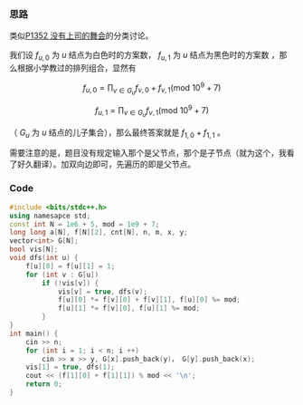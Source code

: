 ### 思路

类似[P1352 没有上司的舞会](https://www.luogu.com.cn/problem/P1352)的分类讨论。

我们设 $f_{u,0}$ 为 $u$ 结点为白色时的方案数， $f_{u,1}$ 为 $u$ 结点为黑色时的方案数 ，那么根据小学教过的排列组合，显然有 

$$f_{u,0}=\prod_{v\in G_u}{f_{v,0}+f_{v,1}}(\text{mod } 10^9+7)$$

$$f_{u,1}=\prod_{v\in G_u}{f_{v,1}}(\text{mod } 10^9+7)$$

（ $G_u$ 为 $u$ 结点的儿子集合），那么最终答案就是 $f_{1,0}+f_{1,1}$ 。

需要注意的是，题目没有规定输入那个是父节点，那个是子节点（就为这个，我看了好久翻译）。加双向边即可，先遍历的即是父节点。

### Code

```cpp
#include <bits/stdc++.h>
using namesapce std;
const int N = 1e6 + 5, mod = 1e9 + 7;
long long a[N], f[N][2], cnt[N], n, m, x, y;
vector<int> G[N];
bool vis[N];
void dfs(int u) {
	f[u][0] = f[u][1] = 1;
	for (int v : G[u]) 
		if (!vis[v]) {
			vis[v] = true, dfs(v);
			f[u][0] *= f[v][0] + f[v][1], f[u][0] %= mod;
			f[u][1] *= f[v][0], f[u][1] %= mod;
		}
}
int main() {
	cin >> n;
	for (int i = 1; i < n; i ++)
		cin >> x >> y, G[x].push_back(y)， G[y].push_back(x);
	vis[1] = true, dfs(1);
	cout << (f[1][0] + f[1][1]) % mod << '\n';
	return 0;
}
```
